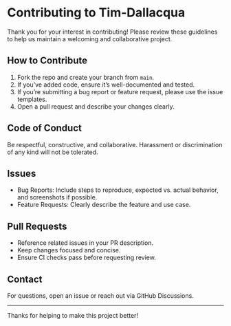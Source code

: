 # Contributing to Tim-Dallacqua

Thank you for your interest in contributing! Please review these guidelines to help us maintain a welcoming and collaborative project.

## How to Contribute

1. Fork the repo and create your branch from `main`.
2. If you’ve added code, ensure it’s well-documented and tested.
3. If you’re submitting a bug report or feature request, please use the issue templates.
4. Open a pull request and describe your changes clearly.

## Code of Conduct

Be respectful, constructive, and collaborative. Harassment or discrimination of any kind will not be tolerated.

## Issues

- Bug Reports: Include steps to reproduce, expected vs. actual behavior, and screenshots if possible.
- Feature Requests: Clearly describe the feature and use case.

## Pull Requests

- Reference related issues in your PR description.
- Keep changes focused and concise.
- Ensure CI checks pass before requesting review.

## Contact

For questions, open an issue or reach out via GitHub Discussions.

---

Thanks for helping to make this project better!